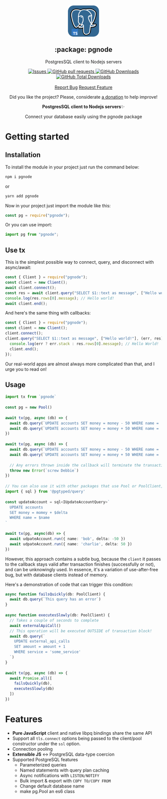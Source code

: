 <p align="center">
 <img width="100px" src="https://raw.githubusercontent.com/hebertcisco/pgnode/main/.github/images/favicon512x512-postgresql.png" align="center" alt=":package: postgresql" />
 <h2 align="center">:package: pgnode</h2>
 <p align="center">PostgresSQL client to Nodejs servers</p>
</p>

  <p align="center">
    <a href="https://github.com/hebertcisco/pgnode/issues">
      <img alt="Issues" src="https://img.shields.io/github/issues/hebertcisco/pgnode?style=flat&color=336791" />
    </a>
    <a href="https://github.com/hebertcisco/pgnode/pulls">
      <img alt="GitHub pull requests" src="https://img.shields.io/github/issues-pr/hebertcisco/pgnode?style=flat&color=336791" />
    </a>
     <a href="https://github.com/hebertcisco/pgnode">
      <img alt="GitHub Downloads" src="https://img.shields.io/npm/dw/pgnode?style=flat&color=336791" />
    </a>
    <a href="https://github.com/hebertcisco/pgnode">
      <img alt="GitHub Total Downloads" src="https://img.shields.io/npm/dt/pgnode?color=336791&label=Total%20downloads" />
    </a>
    <br />
    <br />
  <a href="https://github.com/hebertcisco/musiko-app/issues/new/choose">Report Bug</a>
  <a href="https://github.com/hebertcisco/musiko-app/issues/new/choose">Request Feature</a>
  </p>

  

<p align="center">Did you like the project? Please, considerate <a href="https://www.buymeacoffee.com/hebertcisco">a donation</a> to help improve!</p>

<p align="center"><strong>PostgresSQL client to Nodejs servers</strong>✨</p>

<p align="center">Connect your database easily using the pgnode package</p>

# Getting started

## Installation

To install the module in your project just run the command below:

```bash
npm i pgnode
```

or

```bash
yarn add pgnode
```

Now in your project just import the module like this:

```js
const pg = require("pgnode");
```

Or you can use import:

```js
import pg from "pgnode";
```
## Use tx

This is the simplest possible way to connect, query, and disconnect with async/await:

```js
const { Client } = require("pgnode");
const client = new Client();
await client.connect();
const res = await client.query("SELECT $1::text as message", ["Hello world!"]);
console.log(res.rows[0].message); // Hello world!
await client.end();
```

And here's the same thing with callbacks:

```js
const { Client } = require("pgnode");
const client = new Client();
client.connect();
client.query("SELECT $1::text as message", ["Hello world!"], (err, res) => {
  console.log(err ? err.stack : res.rows[0].message); // Hello World!
  client.end();
});
```

Our real-world apps are almost always more complicated than that, and I urge you to read on!

## Usage

```Typescript
import tx from `pgnode`

const pg = new Pool()

await tx(pg, async (db) => {
  await db.query(`UPDATE accounts SET money = money - 50 WHERE name = 'bob'`)
  await db.query(`UPDATE accounts SET money = money + 50 WHERE name = 'alice'`)
})

await tx(pg, async (db) => {
  await db.query(`UPDATE accounts SET money = money - 50 WHERE name = 'bob'`)
  await db.query(`UPDATE accounts SET money = money + 50 WHERE name = 'debbie'`)

  // Any errors thrown inside the callback will terminate the transaction
  throw new Error(`screw Debbie`)
})

// You can also use it with other packages that use Pool or PoolClient, like pgtyped
import { sql } from '@pgtyped/query'

const updateAccount = sql<IUpdateAccountQuery>`
  UPDATE accounts
  SET money = momey + $delta
  WHERE name = $name
`

await tx(pg, async(db) => {
  await udpateAccount.run({ name: 'bob', delta: -50 })
  await udpateAccount.run({ name: 'charlie', delta: 50 })
})

```

However, this approach contains a subtle bug, because the `client` it passes to the callback stays valid after transaction finishes (successfully or not), and can be unknowingly used. In essence, it's a variation of use-after-free bug, but with database clients instead of memory.

Here's a demonstration of code that can trigger this condition:

```Typescript
async function failsQuickly(db: PoolClient) {
  await db.query(`This query has an error`)
}

async function executesSlowly(db: PoolClient) {
  // Takes a couple of seconds to complete
  await externalApiCall()
  // This operation will be executed OUTSIDE of transaction block!
  await db.query(`
    UPDATE external_api_calls 
    SET amount = amount + 1 
    WHERE service = 'some_service'
  `)
}

await tx(pg, async (db) => {
  await Promise.all([
    failsQuickly(db),
    executesSlowly(db)
  ])
})
```

# Features

- **Pure JavaScript** client and native libpq bindings share the same API
- Support all `tls.connect` options being passed to the client/pool constructor under the `ssl` option.
- Connection pooling
- **Extensible JS** ↔ PostgreSQL data-type coercion
- Supported PostgreSQL features
  - Parameterized queries
  - Named statements with query plan caching
  - Async notifications with `LISTEN/NOTIFY`
  - Bulk import & export with `COPY TO/COPY FROM`
  - Change default database name
  - make pg.Pool an es6 class
